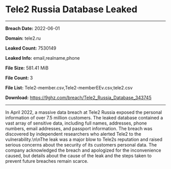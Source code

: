 # Tele2 Russia Database Leaked

------------
**Breach Date:** 2022-06-01

**Domain:** tele2.ru

**Leaked Count:** 7530149

**Leaked Info:** email,realname,phone

**File Size:** 581.41 MiB

**File Count:** 3

**File List:** Tele2-member.csv,Tele2-memberEEv.csv,tele2.csv

**Download:** https://9ghz.com/breach/Tele2_Russia_Database_343745

------------
In April 2022, a massive data breach at Tele2 Russia exposed the personal information of over 7.5 million customers. The leaked database contained a vast array of sensitive data, including full names, addresses, phone numbers, email addresses, and passport information. The breach was discovered by independent researchers who alerted Tele2 to the vulnerability.\n\nThe leak was a major blow to Tele2s reputation and raised serious concerns about the security of its customers personal data. The company acknowledged the breach and apologized for the inconvenience caused, but details about the cause of the leak and the steps taken to prevent future breaches remain scarce.

